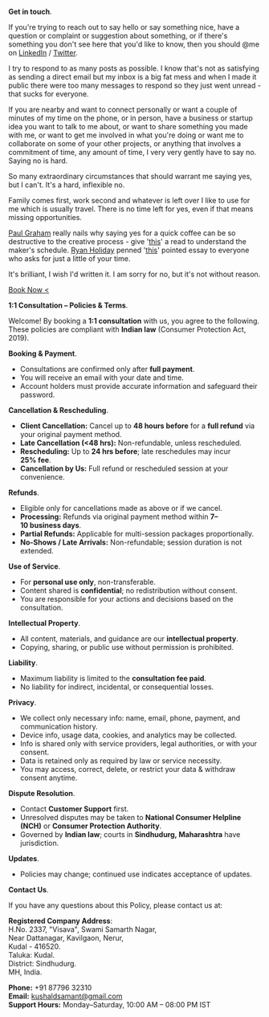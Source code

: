**Get in touch**.

If you're trying to reach out to say hello or say something nice, have a question or complaint or suggestion about something, or if there's something you don't see here that you'd like to know, then you should @me on <a href="https://linkedin.com/in/kvshvl" rel="noopener noreferrer" target="_blank">LinkedIn</a> / <a href="https://twitter.com/kvshvl_" rel="noopener noreferrer" target="_blank">Twitter</a>.

I try to respond to as many posts as possible. I know that's not as satisfying as sending a direct email but my inbox is a big fat mess and when I made it public there were too many messages to respond so they just went unread - that sucks for everyone.

If you are nearby and want to connect personally or want a couple of minutes of my time on the phone, or in person, have a business or startup idea you want to talk to me about, or want to share something you made with me, or want to get me involved in what you're doing or want me to collaborate on some of your other projects, or anything that involves a commitment of time, any amount of time, I very very gently have to say no. Saying no is hard.

So many extraordinary circumstances that should warrant me saying yes, but I can't. It's a hard, inflexible no.

Family comes first, work second and whatever is left over I like to use for me which is usually travel. There is no time left for yes, even if that means missing opportunities.

<a href="https://twitter.com/paulg" rel="noopener noreferrer" target="_blank">Paul Graham</a> really nails why saying yes for a quick coffee can be so destructive to the creative process - give '<a href="http://paulgraham.com/makersschedule.html" rel="noopener noreferrer" target="_blank">this</a>' a read to understand the maker's schedule. <a href="https://twitter.com/RyanHoliday" rel="noopener noreferrer" target="_blank">Ryan Holiday</a> penned '<a href="https://thoughtcatalog.com/ryan-holiday/2017/01/to-everyone-who-asks-for-just-a-little-of-your-time" rel="noopener noreferrer" target="_blank">this</a>' pointed essay to everyone who asks for just a little of your time.

It's brilliant, I wish I'd written it. I am sorry for no, but it's not without reason.

<a class="btn" href="https://ask.setmore.com/kvshvl">Book Now&nbsp;&#60;</a>

**1:1&nbsp;Consultation&nbsp;–&nbsp;Policies&nbsp;&&nbsp;Terms**.

Welcome! By booking a **1:1&nbsp;consultation** with us, you agree to the following. These policies are compliant with **Indian&nbsp;law** (Consumer Protection Act, 2019).

**Booking&nbsp;&&nbsp;Payment**.

- Consultations are confirmed only after **full&nbsp;payment**.  
- You will receive an email with your date and time.  
- Account holders must provide accurate information and safeguard their password.  

**Cancellation&nbsp;&&nbsp;Rescheduling**.

- **Client&nbsp;Cancellation:** Cancel up to **48&nbsp;hours&nbsp;before** for a **full&nbsp;refund** via your original payment method.  
- **Late&nbsp;Cancellation&nbsp;(<48&nbsp;hrs):** Non-refundable, unless rescheduled.  
- **Rescheduling:** Up to **24&nbsp;hrs&nbsp;before**; late reschedules may incur **25%&nbsp;fee**.  
- **Cancellation&nbsp;by&nbsp;Us:** Full refund or rescheduled session at your convenience.  

**Refunds**.

- Eligible only for cancellations made as above or if we cancel.  
- **Processing:** Refunds via original payment method within **7–10&nbsp;business&nbsp;days**.  
- **Partial&nbsp;Refunds:** Applicable for multi-session packages proportionally.  
- **No-Shows&nbsp;/&nbsp;Late&nbsp;Arrivals:** Non-refundable; session duration is not extended.  

**Use&nbsp;of&nbsp;Service**.

- For **personal&nbsp;use&nbsp;only**, non-transferable.  
- Content shared is **confidential**; no redistribution without consent.  
- You are responsible for your actions and decisions based on the consultation.  

**Intellectual&nbsp;Property**.

- All content, materials, and guidance are our **intellectual&nbsp;property**.  
- Copying, sharing, or public use without permission is prohibited.  

**Liability**.

- Maximum liability is limited to the **consultation&nbsp;fee&nbsp;paid**.  
- No liability for indirect, incidental, or consequential losses.  

**Privacy**.

- We collect only necessary info: name, email, phone, payment, and communication history.  
- Device info, usage data, cookies, and analytics may be collected.  
- Info is shared only with service providers, legal authorities, or with your consent.  
- Data is retained only as required by law or service necessity.  
- You may access, correct, delete, or restrict your data & withdraw consent anytime.  

**Dispute&nbsp;Resolution**.

- Contact **Customer&nbsp;Support** first.  
- Unresolved disputes may be taken to **National&nbsp;Consumer&nbsp;Helpline (NCH)** or **Consumer&nbsp;Protection&nbsp;Authority**.  
- Governed by **Indian&nbsp;law**; courts in **Sindhudurg,&nbsp;Maharashtra** have jurisdiction.  

**Updates**.

- Policies may change; continued use indicates acceptance of updates.  

**Contact&nbsp;Us**.

If you have any questions about this Policy, please contact us at:

**Registered Company Address**:  
H.No.&nbsp;2337,&nbsp;"Visava",&nbsp;Swami&nbsp;Samarth&nbsp;Nagar,  
Near&nbsp;Dattanagar,&nbsp;Kavilgaon,&nbsp;Nerur,  
Kudal&nbsp;-&nbsp;416520.  
Taluka:&nbsp;Kudal.  
District:&nbsp;Sindhudurg.  
MH,&nbsp;India.  

**Phone:** +91&nbsp;87796&nbsp;32310  
**Email:** kushaldsamant@gmail.com  
**Support&nbsp;Hours:** Monday–Saturday,&nbsp;10:00&nbsp;AM&nbsp;–&nbsp;08:00&nbsp;PM&nbsp;IST